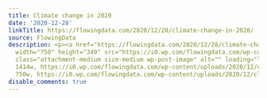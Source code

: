 ```yaml
---
title: Climate change in 2020
date: '2020-12-28'
linkTitle: https://flowingdata.com/2020/12/28/climate-change-in-2020/
source: FlowingData
description: <p><a href="https://flowingdata.com/2020/12/28/climate-change-in-2020/"><img
  width="750" height="349" src="https://i0.wp.com/flowingdata.com/wp-content/uploads/2020/12/climate-change-in-2020.png?fit=750%2C349&amp;ssl=1"
  class="attachment-medium size-medium wp-post-image" alt="" loading="lazy" srcset="https://i0.wp.com/flowingdata.com/wp-content/uploads/2020/12/climate-change-in-2020.png?w=1414&amp;ssl=1
  1414w, https://i0.wp.com/flowingdata.com/wp-content/uploads/2020/12/climate-change-in-2020.png?resize=750%2C349&amp;ssl=1
  750w, https://i0.wp.com/flowingdata.com/wp-content/uploads/2020/12/clim ...
disable_comments: true
---
```

<p><a href="https://flowingdata.com/2020/12/28/climate-change-in-2020/"><img width="750" height="349" src="https://i0.wp.com/flowingdata.com/wp-content/uploads/2020/12/climate-change-in-2020.png?fit=750%2C349&amp;ssl=1" class="attachment-medium size-medium wp-post-image" alt="" loading="lazy" srcset="https://i0.wp.com/flowingdata.com/wp-content/uploads/2020/12/climate-change-in-2020.png?w=1414&amp;ssl=1 1414w, https://i0.wp.com/flowingdata.com/wp-content/uploads/2020/12/climate-change-in-2020.png?resize=750%2C349&amp;ssl=1 750w, https://i0.wp.com/flowingdata.com/wp-content/uploads/2020/12/clim ...